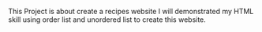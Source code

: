 This Project is about create a recipes website 
I will demonstrated my HTML skill using order list and unordered list to create this website.
